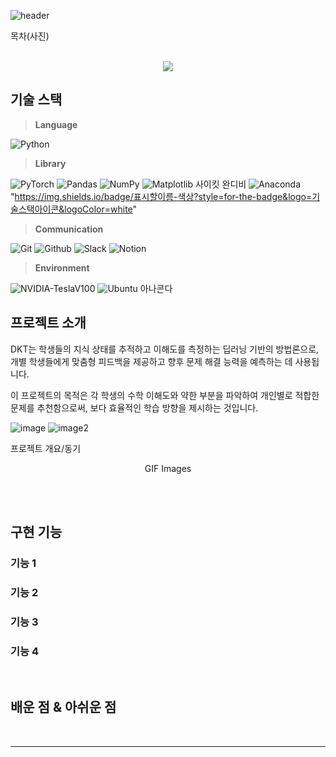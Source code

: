 ![header](https://capsule-render.vercel.app/api?type=rect&color=0080ff&height=180&section=header&text=Deep&nbsp;Knowledge&nbsp;Tracing(DKT)&%20render&fontSize=50&fontColor=FFFFFF)


목차(사진)
<p align="center">
  <br>
  <img src="./images/common/logo-sample.jpeg">
  <br>
</p>

## 기술 스택
> **Language**<br>

![Python](https://img.shields.io/badge/python-3670A0?style=for-the-badge&logo=python&logoColor=ffdd54)

> **Library**<br>

![PyTorch](https://img.shields.io/badge/PyTorch-%23EE4C2C.svg?style=for-the-badge&logo=PyTorch&logoColor=white)
![Pandas](https://img.shields.io/badge/pandas-%23150458.svg?style=for-the-badge&logo=pandas&logoColor=white)
![NumPy](https://img.shields.io/badge/numpy-%23013243.svg?style=for-the-badge&logo=numpy&logoColor=white)
![Matplotlib](https://img.shields.io/badge/Matplotlib-%23ff0000.svg?style=for-the-badge&logo=Matplotlib&logoColor=black)
사이킷
완디비
![Anaconda]("https://img.shields.io/badge/anaconda-44A833?style=for-the-badge&logo=anaconda&logoColor=white")
"https://img.shields.io/badge/표시할이름-색상?style=for-the-badge&logo=기술스택아이콘&logoColor=white"
> **Communication**<br>

![Git](https://img.shields.io/badge/git-%23F05033.svg?style=for-the-badge&logo=git&logoColor=white)
![Github](https://img.shields.io/badge/GitHub-100000?style=for-the-badge&logo=github&logoColor=white)
![Slack](https://img.shields.io/badge/Slack-4A154B?style=for-the-badge&logo=slack&logoColor=white)
![Notion](https://img.shields.io/badge/Notion-000000?style=for-the-badge&logo=notion&logoColor=white)

> **Environment**<br>

![NVIDIA-TeslaV100](https://img.shields.io/badge/NVIDIA-TeslaV100-76B900?style=for-the-badge&logo=nvidia&logoColor=white)
![Ubuntu](https://img.shields.io/badge/Ubuntu-E95420?style=for-the-badge&logo=ubuntu&logoColor=white)
아나콘다


## 프로젝트 소개

DKT는 학생들의 지식 상태를 추적하고 이해도를 측정하는 딥러닝 기반의 방법론으로, 개별 학생들에게 맞춤형 피드백을 제공하고 향후 문제 해결 능력을 예측하는 데 사용됩니다.

이 프로젝트의 목적은 각 학생의 수학 이해도와 약한 부분을 파악하여 개인별로 적합한 문제를 추천함으로써, 보다 효율적인 학습 방향을 제시하는 것입니다.

![image](https://github.com/boostcampaitech6/level2-dkt-recsys-04/assets/83867930/aa1ecc6e-8526-4729-a337-81762d4d7c76)
![image2](https://github.com/boostcampaitech6/level2-dkt-recsys-04/assets/83867930/41b0381c-43b4-4452-81b1-441a1b073d44)


<p align="justify">
프로젝트 개요/동기
</p>

<p align="center">
GIF Images
</p>

<br>



<br>

## 구현 기능

### 기능 1

### 기능 2

### 기능 3

### 기능 4

<br>

## 배운 점 & 아쉬운 점

<p align="justify">

</p>

<br>




---

